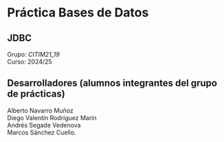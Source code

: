 # Práctica Bases de Datos
## JDBC
Grupo: *CITIM21_19*
<br>
Curso: 2024/25
## Desarrolladores (alumnos integrantes del grupo de prácticas)
Alberto Navarro Muñoz
<br>
Diego Valentín Rodríguez Marín
<br>
Andrés Segade Vedenova
<br>
Marcos Sánchez Cuello.
